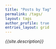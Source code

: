 ```yaml
---
title: "Posts by Tag"
permalink: /tags/
layout: tags
author_profile: true
entries_layout: grid
---
```


*{{site.description}}*
